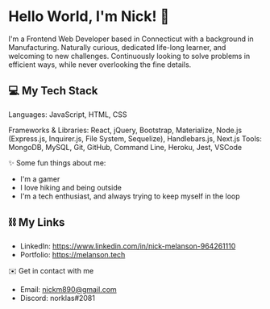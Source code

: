 # Hello World, I'm Nick! 👋

I'm a Frontend Web Developer based in Connecticut with a background in Manufacturing. Naturally curious, dedicated life-long learner, and welcoming to new challenges. Continuously looking to solve problems in efficient ways, while never overlooking the fine details.

## 💻 My Tech Stack<br>

Languages: JavaScript, HTML, CSS

Frameworks & Libraries: React, jQuery, Bootstrap, Materialize, Node.js (Express.js, Inquirer.js, File System, Sequelize), Handlebars.js, Next.js
Tools:  MongoDB, MySQL, Git, GitHub, Command Line, Heroku, Jest, VSCode 

✨ Some fun things about me:
* I'm a gamer
* I love hiking and being outside
* I'm a tech enthusiast, and always trying to keep myself in the loop


## ⛓ My Links
* LinkedIn: https://www.linkedin.com/in/nick-melanson-964261110
* Portfolio: https://melanson.tech

✉️ Get in contact with me 
* Email: nickm890@gmail.com
* Discord: norklas#2081
